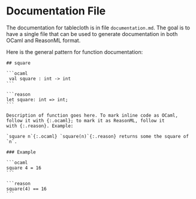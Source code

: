 # Documentation File

The documentation for tablecloth is in file `documentation.md`. The goal is to have a single file that can be used to generate documentation in both OCaml and ReasonML format.

Here is the general pattern for function documentation:

<pre lang="no-highlight"><code>## square

```ocaml
 val square : int -> int 
```

```reason
let square: int => int;
```

Description of function goes here. To mark inline code as OCaml,
follow it with {:.ocaml}; to mark it as ReasonML, follow it
with {:.reason}. Example:

`square n`{:.ocaml} `square(n)`{:.reason} returns some the square of `n`.

### Example

```ocaml
square 4 = 16
```

```reason
square(4) == 16
```</code></pre>
